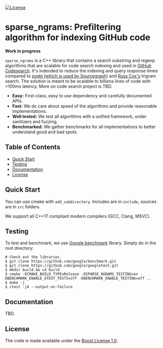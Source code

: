 [![License](https://img.shields.io/badge/License-Boost%201.0-lightblue.svg)](https://www.boost.org/LICENSE_1_0.txt)

sparse_ngrams: Prefiltering algorithm for indexing GitHub code
==============================================================

**Work in progress**

`sparse_ngrams` is a C++ library that contains a search substring and regexp
algorithms that are scalable for code search indexing and used in [GitHub Codesearch](https://github.blog/2023-02-06-the-technology-behind-githubs-new-code-search/). It's indended to
reduce the indexing and query response times compared to [zoekt (which is used by Sourcegraph)](https://github.com/google/zoekt) and [Russ Cox's](https://swtch.com/~rsc/regexp/regexp4.html) trigram search. The solution is meant to be scalable to billions lines of code with <100ms latency. More on code search project is TBD.

* **Easy:** First-class, easy to use dependency and carefully documented APIs.
* **Fast:** We do care about speed of the algorithms and provide reasonable implementations.
* **Well tested:** We test all algorithms with a unified framework, under sanitizers and fuzzing.
* **Benchmarked:** We gather benchmarks for all implementations to better understand good and bad spots.

Table of Contents
-----------------

* [Quick Start](#quick-start)
* [Testing](#testing)
* [Documentation](#documentation)
* [License](#license)

Quick Start
-----------

You can use cmake with `add_subdirectory`. Includes are in `include`,
sources are in `src` folders.


We support all C++17 compliant modern compilers (GCC, Clang, MSVC).

Testing
-------

To test and benchmark, we use [Google benchmark](https://github.com/google/benchmark) library.
Simply do in the root directory:

```console
# Check out the libraries.
$ git clone https://github.com/google/benchmark.git
$ git clone https://github.com/google/googletest.git
$ mkdir build && cd build
$ cmake -DCMAKE_BUILD_TYPE=Release -DSPARSE_NGRAMS_TESTING=on -DBENCHMARK_ENABLE_GTEST_TESTS=off -DBENCHMARK_ENABLE_TESTING=off ..
$ make -j
$ ctest -j4 --output-on-failure
```

Documentation
-------------

TBD.

License
-------

The code is made available under the [Boost License 1.0](https://boost.org/LICENSE_1_0.txt).
